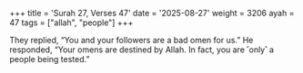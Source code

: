 +++
title = 'Surah 27, Verses 47'
date = '2025-08-27'
weight = 3206
ayah = 47
tags = ["allah", "people"]
+++

They replied, “You and your followers are a bad omen for us.” He responded, “Your omens are destined by Allah. In fact, you are ˹only˺ a people being tested.”